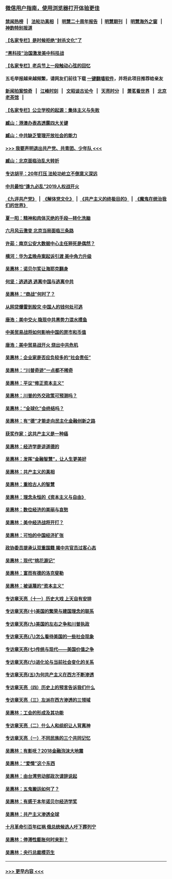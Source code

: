 ### [微信用户指南，使用浏览器打开体验更佳](https://github.com/gfw-breaker/banned-news1/blob/master/indexes/wechat-guide.md?t=0)
#### [禁闻热榜](热点新闻.md?t=0)  &nbsp;&nbsp;|&nbsp;&nbsp; [法轮功真相](https://github.com/gfw-breaker/truth/blob/master/README.md?t=0) &nbsp;&nbsp;|&nbsp;&nbsp; [明慧二十周年报告](https://github.com/gfw-breaker/mh-reports/blob/master/README.md?t=0) &nbsp;&nbsp;|&nbsp;&nbsp;[明慧期刊](https://github.com/gfw-breaker/mh-qikan) &nbsp;&nbsp;|&nbsp;&nbsp; [明慧海外之窗](https://github.com/gfw-breaker/mh-news/blob/master/README.md?t=0) &nbsp;&nbsp;|&nbsp;&nbsp; [神韵特别报道](https://github.com/gfw-breaker/mh-news/blob/master/shenyun.md?t=0)
#### [【名家专栏】是时候拒绝“封杀文化”了](../pages/nsc423/n11814093.md?t=02140922) 
#### [“黑科技”治国激发美中科技战](../pages/nsc423/n11638056.md?t=02140922) 
#### [【名家专栏】老兵节上一段触动心弦的回忆](../pages/nsc423/n11646016.md?t=02140922) 
#### 五毛举报越来越频繁，请网友们前往下载 [一键翻墙软件](https://github.com/gfw-breaker/ssr-accounts)，并将此项目推荐给亲友
#### [新闻拍案惊奇](https://github.com/gfw-breaker/banned-news1/blob/master/pages/link4.md) &nbsp;&nbsp;|&nbsp;&nbsp; [江峰时刻](https://github.com/gfw-breaker/banned-news1/blob/master/pages/link4.md) &nbsp;&nbsp;|&nbsp;&nbsp; [文昭谈古论今](https://github.com/gfw-breaker/banned-news1/blob/master/pages/link4.md) &nbsp;&nbsp;|&nbsp;&nbsp; [天亮时分](https://github.com/gfw-breaker/banned-news1/blob/master/pages/link4.md) &nbsp;&nbsp;|&nbsp;&nbsp; [萧茗看世界](https://github.com/gfw-breaker/banned-news1/blob/master/pages/link4.md) &nbsp;&nbsp;|&nbsp;&nbsp; [北京老茶馆](https://github.com/gfw-breaker/banned-news1/blob/master/pages/link4.md) &nbsp;&nbsp;|&nbsp;&nbsp; 
#### [【名家专栏】公立学校的起源：集体主义与失败](../pages/nsc423/n11601833.md?t=02140922) 
#### [臧山：港澳办表态透露四大关键](../pages/nsc423/n11421628.md?t=02140922) 
#### [臧山：中共缺乏管理开放社会的能力](../pages/nsc423/n11407457.md?t=02140922) 
#### [>>> 我要声明退出共产党、共青团、少年队 <<<](https://github.com/begood0513/goodnews/blob/master/quit/letter.md) 
#### [臧山：北京面临治乱大转折](../pages/nsc423/n11406895.md?t=02140922) 
#### [专访胡平：20年打压 法轮功屹立不倒意义深远](../pages/nsc423/n11398800.md?t=02140922) 
#### [中共最怕“逢九必乱”2019人权战开火](../pages/nsc423/n11385248.md?t=02140922) 
#### [《九评共产党》](https://github.com/begood0513/9ping.md/blob/master/README.md) &nbsp;|&nbsp; [《解体党文化》](../../../../jtdwh.md/blob/master/README.md)  &nbsp;|&nbsp; [《共产主义的终极目的》](../../../../gczydzjmd.md/blob/master/README.md) &nbsp;|&nbsp; [《魔鬼在统治我们的世界》](../../../../mgztzwmdsj.md/blob/master/README.md) 
#### [夏一阳：精神和肉体灭绝的手段—转化洗脑](../pages/nsc423/n11368250.md?t=02140922) 
#### [六月风云激变 北京当局面临三条路](../pages/nsc423/n11313668.md?t=02140922) 
#### [许茹：南京公安大数据中心主任猝死是偶然？](../pages/nsc423/n11064744.md?t=02140922) 
#### [横河：华为孟晚舟案起诉引渡 美中角力升级](../pages/nsc423/n11027230.md?t=02140922) 
#### [吴惠林：诺贝尔奖让海耶克翻身](../pages/nsc423/n10890049.md?t=02140922) 
#### [何坚：逃逃逃 逃离中国与逃离中共](../pages/nsc423/n10592891.md?t=02140922) 
#### [吴惠林：“商战”何时了？](../pages/nsc423/n10573558.md?t=02140922) 
#### [从网贷爆雷到股灾 中国人的钱何处可逃](../pages/nsc423/n10572800.md?t=02140922) 
#### [唐浩：美中交火 隐现中共黑势力混水摸鱼](../pages/nsc423/n10544040.md?t=02140922) 
#### [中美贸易战将如何影响中国的房市和币值](../pages/nsc423/n10543697.md?t=02140922) 
#### [唐浩：美中贸易战开火 烧出中共危机](../pages/nsc423/n10540126.md?t=02140922) 
#### [吴惠林：企业家是否应负较多的“社会责任”](../pages/nsc423/n10535022.md?t=02140922) 
#### [吴惠林：“川普奇迹”一点都不稀奇](../pages/nsc423/n10512808.md?t=02140922) 
#### [吴惠林：平议“修正资本主义”](../pages/nsc423/n10495724.md?t=02140922) 
#### [吴惠林：川普的外交政策可预测吗？](../pages/nsc423/n10462387.md?t=02140922) 
#### [吴惠林：“全球化”会终结吗？](../pages/nsc423/n10452838.md?t=02140922) 
#### [吴惠林：有“德”才能走向民主化金融创新之路](../pages/nsc423/n10432292.md?t=02140922) 
#### [获奖作家：这共产主义是一种癌](../pages/nsc423/n10431541.md?t=02140922) 
#### [吴惠林：经济学是讲道德的](../pages/nsc423/n10398014.md?t=02140922) 
#### [吴惠林：发挥“金融智慧”，让人生更美好](../pages/nsc423/n10375019.md?t=02140922) 
#### [吴惠林：共产主义的真相](../pages/nsc423/n10351394.md?t=02140922) 
#### [吴惠林：重拾古人的智慧](../pages/nsc423/n10337691.md?t=02140922) 
#### [吴惠林：理念永恒的《资本主义与自由》](../pages/nsc423/n10316274.md?t=02140922) 
#### [吴惠林：数位经济的美丽与哀愁](../pages/nsc423/n10292946.md?t=02140922) 
#### [吴惠林：美中经济战将开打？](../pages/nsc423/n10258825.md?t=02140922) 
#### [吴惠林：可怕的中国经济扩张](../pages/nsc423/n10219147.md?t=02140922) 
#### [政协委员提承认双重国籍 揭中共官员过客心态](../pages/nsc423/n10208809.md?t=02140922) 
#### [吴惠林：现代“桃花源记”](../pages/nsc423/n10185234.md?t=02140922) 
#### [吴惠林：富而有德的洛克斐勒](../pages/nsc423/n10142264.md?t=02140922) 
#### [吴惠林：被诬蔑的“资本主义”](../pages/nsc423/n10124816.md?t=02140922) 
#### [专访章天亮（十一）历史大戏 上天自有安排](../pages/nsc423/n10094905.md?t=02140922) 
#### [专访章天亮(十)美国的繁荣与建国理念的联系](../pages/nsc423/n10094899.md?t=02140922) 
#### [专访章天亮(九)美国的左右之争和川普执政](../pages/nsc423/n10094889.md?t=02140922) 
#### [专访章天亮(八)怎么看待美国的一些社会现象](../pages/nsc423/n10094857.md?t=02140922) 
#### [专访章天亮(七)传统与现代——美国价值之争](../pages/nsc423/n10093140.md?t=02140922) 
#### [专访章天亮(六)进化论与当前社会变化的关系](../pages/nsc423/n10092036.md?t=02140922) 
#### [专访章天亮(五)为何共产主义在西方不断渗透](../pages/nsc423/n10083620.md?t=02140922) 
#### [专访章天亮（四）历史上的预言告诉我们什么](../pages/nsc423/n10083606.md?t=02140922) 
#### [专访章天亮（三）左派在西方渗透的三领域](../pages/nsc423/n10081115.md?t=02140922) 
#### [吴惠林：工会的形成及其功能](../pages/nsc423/n10080633.md?t=02140922) 
#### [专访章天亮（二）什么人和组织让人背离神](../pages/nsc423/n10076637.md?t=02140922) 
#### [专访章天亮（一）不同民族的三个共同记忆](../pages/nsc423/n10074188.md?t=02140922) 
#### [吴惠林：有影呒？2018金融泡沫大地震](../pages/nsc423/n10040534.md?t=02140922) 
#### [吴惠林：“爱情”这个东西](../pages/nsc423/n10019423.md?t=02140922) 
#### [吴惠林：由台湾劳动部政次请辞说起](../pages/nsc423/n9979679.md?t=02140922) 
#### [吴惠林：五鬼搬运如何了？](../pages/nsc423/n9925338.md?t=02140922) 
#### [吴惠林：有感于本年诺贝尔经济学奖](../pages/nsc423/n9871883.md?t=02140922) 
#### [吴惠林：共产主义渗透全球](../pages/nsc423/n9812748.md?t=02140922) 
#### [十月革命引百年红祸 俄总统候选人吁下葬列宁](../pages/nsc423/n9810182.md?t=02140922) 
#### [吴惠林：停滞性膨胀何时来到？](../pages/nsc423/n9764136.md?t=02140922) 
#### [吴惠林：央行总裁模范生](../pages/nsc423/n9728134.md?t=02140922) 

----
#### [ >>> 更早内容 <<< ](../indexes/nsc423-earlier.md)
